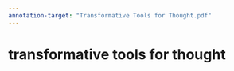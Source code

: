```yaml
---
annotation-target: "Transformative Tools for Thought.pdf"
---
```

# transformative tools for thought


